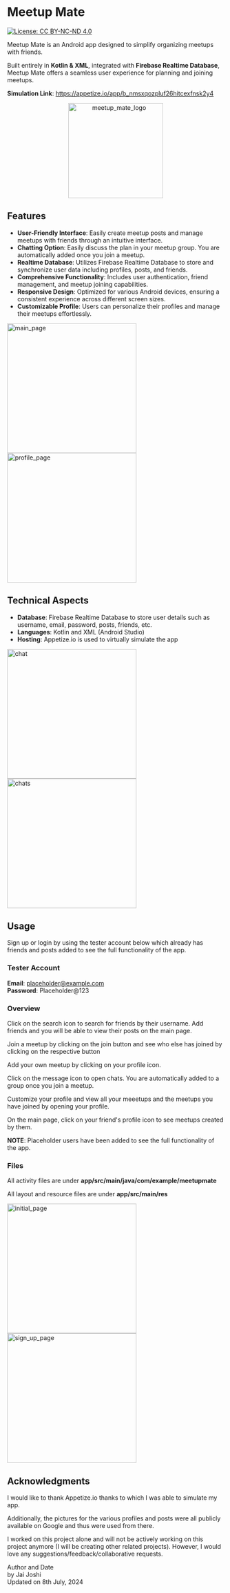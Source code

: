 # Meetup Mate
[![License: CC BY-NC-ND 4.0](https://img.shields.io/badge/License-CC%20BY--NC--ND%204.0-lightgrey.svg)](https://creativecommons.org/licenses/by-nc-nd/4.0/)

Meetup Mate is an Android app designed to simplify organizing meetups with friends.   

Built entirely in **Kotlin & XML**, integrated with **Firebase Realtime Database**, Meetup Mate offers a 
seamless user experience for planning and joining meetups.

**Simulation Link**: https://appetize.io/app/b_nmsxqozpluf26hitcexfnsk2y4

<a href="https://appetize.io/app/b_nmsxqozpluf26hitcexfnsk2y4">
  <p align="center">
    <img width="220" alt="meetup_mate_logo" src="https://github.com/Jai0212/Meetup-Mate/assets/86296165/7c39f77e-2b78-43a7-8d17-3c3909100f08">
  </p>
</a>


## Features
* **User-Friendly Interface**: Easily create meetup posts and manage meetups with friends through an intuitive interface.
* **Chatting Option**: Easily discuss the plan in your meetup group. You are automatically added once you join a meetup.
* **Realtime Database**: Utilizes Firebase Realtime Database to store and synchronize user data including profiles, posts, and friends.
* **Comprehensive Functionality**: Includes user authentication, friend management, and meetup joining capabilities.
* **Responsive Design**: Optimized for various Android devices, ensuring a consistent experience across different screen sizes.
* **Customizable Profile**: Users can personalize their profiles and manage their meetups effortlessly.

<img width="300" alt="main_page" src="https://github.com/Jai0212/Meetup-Mate/assets/86296165/c7ad55a1-a8de-45dd-bfb7-73ad5e1c7695">
<img width="300" alt="profile_page" src="https://github.com/Jai0212/Meetup-Mate/assets/86296165/cf4e1be9-2ddb-4196-b80c-88368a96359f">

## Technical Aspects
* **Database**: Firebase Realtime Database to store user details such as username, email, password, posts, friends, etc.
* **Languages**: Kotlin and XML (Android Studio)
* **Hosting**: Appetize.io is used to virtually simulate the app

<img width="300" alt="chat" src="https://github.com/Jai0212/Meetup-Mate/assets/86296165/a5aeb4d6-6c8b-4c8e-84c9-f444ecd4c007">
<img width="300" alt="chats" src="https://github.com/Jai0212/Meetup-Mate/assets/86296165/165ed35e-8181-460a-9652-41f5204ac1ae">


## Usage
Sign up or login by using the tester account below which already has friends and posts added to see the full functionality of the app.  

### Tester Account
**Email**: placeholder@example.com  
**Password**: Placeholder@123  

### Overview
Click on the search icon to search for friends by their username. Add friends and you will be able 
to view their posts on the main page.  

Join a meetup by clicking on the join button and see who else 
has joined by clicking on the respective button  

Add your own meetup by clicking on your profile icon.  

Click on the message icon to open chats. You are automatically added to a group once you join a meetup.

Customize your profile and view all your meeetups and the meetups you have joined by opening your profile.  

On the main page, click on your friend's profile icon to see meetups created by them.  

**NOTE**: Placeholder users have been added to see the full functionality of the app.  

### Files
All activity files are under **app/src/main/java/com/example/meetupmate**  

All layout and resource files are under **app/src/main/res**

<img width="300" alt="initial_page" src="https://github.com/Jai0212/Meetup-Mate/assets/86296165/c6332a8e-67fd-42a2-b61a-800c128591dd">
<img width="300" alt="sign_up_page" src="https://github.com/Jai0212/Meetup-Mate/assets/86296165/c28a90fd-b9f4-4d7f-9396-f4de08b03692">


## Acknowledgments
I would like to thank Appetize.io thanks to which I was able to simulate my app.

Additionally, the pictures for the various profiles and posts were all publicly available on Google and thus were used from there.

I worked on this project alone and will not be actively working on this project anymore (I will be creating other related projects). However, I would love any suggestions/feedback/collaborative requests.

Author and Date  
by Jai Joshi  
Updated on 8th July, 2024
